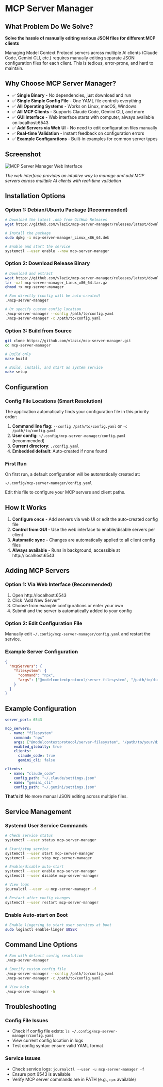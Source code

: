 # MCP Server Manager

## What Problem Do We Solve?
**Solve the hassle of manually editing various JSON files for different MCP clients**

Managing Model Context Protocol servers across multiple AI clients (Claude Code, Gemini CLI, etc.) requires manually editing separate JSON configuration files for each client. This is tedious, error-prone, and hard to maintain.

## Why Choose MCP Server Manager?

- ✅ **Single Binary** - No dependencies, just download and run
- ✅ **Single Simple Config File** - One YAML file controls everything
- ✅ **All Operating Systems** - Works on Linux, macOS, Windows
- ✅ **All MCP Clients** - Supports Claude Code, Gemini CLI, and more
- ✅ **GUI Interface** - Web interface starts with computer, always available on localhost:6543
- ✅ **Add Servers via Web UI** - No need to edit configuration files manually
- ✅ **Real-time Validation** - Instant feedback on configuration errors
- ✅ **Example Configurations** - Built-in examples for common server types

## Screenshot

![MCP Server Manager Web Interface](./screenshot.png)

*The web interface provides an intuitive way to manage and add MCP servers across multiple AI clients with real-time validation*

## Installation Options

### Option 1: Debian/Ubuntu Package (Recommended)
```bash
# Download the latest .deb from GitHub Releases
wget https://github.com/vlazic/mcp-server-manager/releases/latest/download/mcp-server-manager_Linux_x86_64.deb

# Install the package
sudo dpkg -i mcp-server-manager_Linux_x86_64.deb

# Enable and start the service
systemctl --user enable --now mcp-server-manager
```

### Option 2: Download Release Binary
```bash
# Download and extract
wget https://github.com/vlazic/mcp-server-manager/releases/latest/download/mcp-server-manager_Linux_x86_64.tar.gz
tar -xzf mcp-server-manager_Linux_x86_64.tar.gz
chmod +x mcp-server-manager

# Run directly (config will be auto-created)
./mcp-server-manager

# Or specify custom config location
./mcp-server-manager --config /path/to/config.yaml
./mcp-server-manager -c /path/to/config.yaml
```

### Option 3: Build from Source
```bash
git clone https://github.com/vlazic/mcp-server-manager.git
cd mcp-server-manager

# Build only
make build

# Build, install, and start as system service
make setup
```

## Configuration

### Config File Locations (Smart Resolution)
The application automatically finds your configuration file in this priority order:

1. **Command line flag**: `--config /path/to/config.yaml` or `-c /path/to/config.yaml`
2. **User config**: `~/.config/mcp-server-manager/config.yaml` (recommended)
3. **Current directory**: `./config.yaml`
4. **Embedded default**: Auto-created if none found

### First Run
On first run, a default configuration will be automatically created at:
```
~/.config/mcp-server-manager/config.yaml
```

Edit this file to configure your MCP servers and client paths.

## How It Works

1. **Configure once** - Add servers via web UI or edit the auto-created config file
2. **Control from GUI** - Use the web interface to enable/disable servers per client
3. **Automatic sync** - Changes are automatically applied to all client config files
4. **Always available** - Runs in background, accessible at http://localhost:6543

## Adding MCP Servers

### Option 1: Via Web Interface (Recommended)
1. Open http://localhost:6543
2. Click "Add New Server"
3. Choose from example configurations or enter your own
4. Submit and the server is automatically added to your config

### Option 2: Edit Configuration File
Manually edit `~/.config/mcp-server-manager/config.yaml` and restart the service.

### Example Server Configuration
```json
{
  "mcpServers": {
    "filesystem": {
      "command": "npx",
      "args": ["@modelcontextprotocol/server-filesystem", "/path/to/directory"]
    }
  }
}
```

## Example Configuration

```yaml
server_port: 6543

mcp_servers:
  - name: "filesystem"
    command: "npx"
    args: ["@modelcontextprotocol/server-filesystem", "/path/to/your/directory"]
    enabled_globally: true
    clients:
      claude_code: true
      gemini_cli: false

clients:
  - name: "claude_code"
    config_path: "~/.claude/settings.json"
  - name: "gemini_cli"
    config_path: "~/.gemini/settings.json"
```

**That's it!** No more manual JSON editing across multiple files.

## Service Management

### Systemd User Service Commands
```bash
# Check service status
systemctl --user status mcp-server-manager

# Start/stop service
systemctl --user start mcp-server-manager
systemctl --user stop mcp-server-manager

# Enable/disable auto-start
systemctl --user enable mcp-server-manager
systemctl --user disable mcp-server-manager

# View logs
journalctl --user -u mcp-server-manager -f

# Restart after config changes
systemctl --user restart mcp-server-manager
```

### Enable Auto-start on Boot
```bash
# Enable lingering to start user services at boot
sudo loginctl enable-linger $USER
```

## Command Line Options

```bash
# Run with default config resolution
./mcp-server-manager

# Specify custom config file
./mcp-server-manager --config /path/to/config.yaml
./mcp-server-manager -c /path/to/config.yaml

# View help
./mcp-server-manager -h
```

## Troubleshooting

### Config File Issues
- Check if config file exists: `ls ~/.config/mcp-server-manager/config.yaml`
- View current config location in logs
- Test config syntax: ensure valid YAML format

### Service Issues
- Check service logs: `journalctl --user -u mcp-server-manager -f`
- Ensure port 6543 is available
- Verify MCP server commands are in PATH (e.g., `npx` available)
